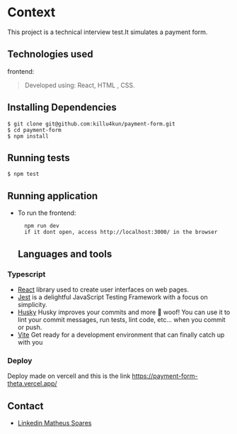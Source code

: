 # Context
This project is a technical interview test.It simulates a payment form.

## Technologies used

frontend:
> Developed using: React, HTML , CSS.

## Installing Dependencies

    $ git clone git@github.com:killu4kun/payment-form.git
    $ cd payment-form
    $ npm install
## Running tests 
    $ npm test
## Running application

* To run the frontend:

  ```
    npm run dev
    if it dont open, access http://localhost:3000/ in the browser
  ```
  
  ## Languages and tools

### Typescript

- [React](http://facebook.github.io/react) library used to create user interfaces on web pages.
- [Jest](https://jestjs.io/) is a delightful JavaScript Testing Framework with a focus on simplicity.
- [Husky](https://typicode.github.io/husky/#/) Husky improves your commits and more 🐶 woof! You can use it to lint your commit messages, run tests, lint code, etc... when you commit or push.
- [Vite](https://vitejs.dev/) Get ready for a development environment that can finally catch up with you


### Deploy 

Deploy made on vercell and this is the link https://payment-form-theta.vercel.app/

## Contact

- [Linkedin Matheus Soares](https://www.linkedin.com/in/mateeus-soarees/)
